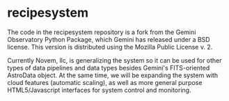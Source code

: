 recipesystem
============

The code in the recipesystem repository is a fork from the Gemini Observatory Python Package, which Gemini has
released under a BSD license.  This version is distributed using the Mozilla Public License v. 2.

Currently Novem, llc, is generalizing the system so it can be used for other types of data pipelines and data types
besides Gemini's FITS-oriented AstroData object. At the same time, we will be expanding the system with cloud features
(automatic scaling), as well as more general purpose HTML5/Javascript interfaces for system control and monitoring.
